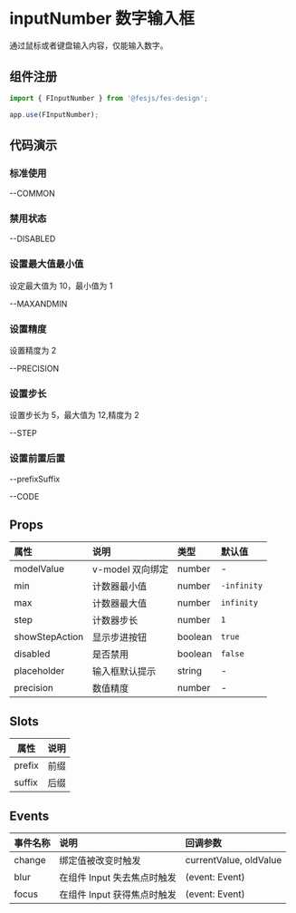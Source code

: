 # inputNumber 数字输入框

通过鼠标或者键盘输入内容，仅能输入数字。

## 组件注册

```js
import { FInputNumber } from '@fesjs/fes-design';

app.use(FInputNumber);
```

## 代码演示

### 标准使用

--COMMON

### 禁用状态

--DISABLED

### 设置最大值最小值

设定最大值为 10，最小值为 1

--MAXANDMIN

### 设置精度

设置精度为 2

--PRECISION

### 设置步长

设置步长为 5，最大值为 12,精度为 2

--STEP

### 设置前置后置

--prefixSuffix

--CODE

## Props

| 属性           | 说明             | 类型    | 默认值      |
|:---------------|:---------------|:--------|:------------|
| modelValue     | v-model 双向绑定 | number  | -           |
| min            | 计数器最小值     | number  | `-infinity` |
| max            | 计数器最大值     | number  | `infinity`  |
| step           | 计数器步长       | number  | `1`         |
| showStepAction | 显示步进按钮     | boolean | `true`      |
| disabled       | 是否禁用         | boolean | `false`     |
| placeholder    | 输入框默认提示   | string  | -           |
| precision      | 数值精度         | number  | -           |

## Slots

| 属性   | 说明 |
| ------ | ---- |
| prefix | 前缀 |
| suffix | 后缀 |

## Events

| 事件名称 | 说明                        | 回调参数               |
| :------- | :-------------------------- | :--------------------- |
| change   | 绑定值被改变时触发          | currentValue, oldValue |
| blur     | 在组件 Input 失去焦点时触发 | (event: Event)         |
| focus    | 在组件 Input 获得焦点时触发 | (event: Event)         |
